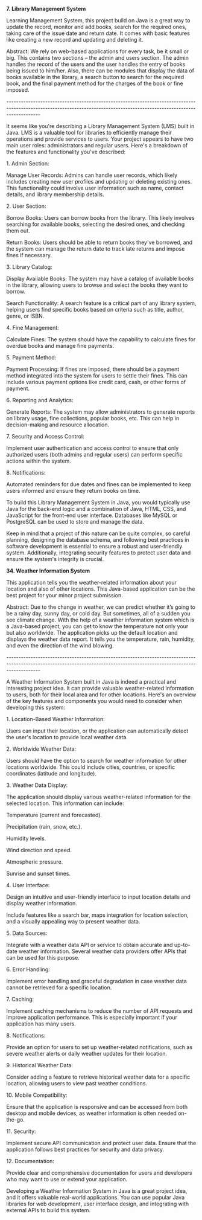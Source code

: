 ﻿**7. Library Management System** 

Learning Management System, this project build on Java is a great way to update the record, monitor and add books, search for the required ones, taking care of the issue date and return date. It comes with basic features like creating a new record and updating and deleting it. 

Abstract: We rely on web-based applications for every task, be it small or big. This contains two sections – the admin and users section. The admin handles the record of the users and the user handles the entry of books being issued to him/her. Also, there can be modules that display the data of books available in the library, a search button to search for the required book, and the final payment method for the charges of the book or fine imposed.

\--------------------------------------------------------------------------------------------------------------------------------------------------------------------------

It seems like you're describing a Library Management System (LMS) built in Java. LMS is a valuable tool for libraries to efficiently manage their operations and provide services to users. Your project appears to have two main user roles: administrators and regular users. Here's a breakdown of the features and functionality you've described:

1\. Admin Section:

Manage User Records: Admins can handle user records, which likely includes creating new user profiles and updating or deleting existing ones. This functionality could involve user information such as name, contact details, and library membership details.

2\. User Section:

Borrow Books: Users can borrow books from the library. This likely involves searching for available books, selecting the desired ones, and checking them out.

Return Books: Users should be able to return books they've borrowed, and the system can manage the return date to track late returns and impose fines if necessary.

3\. Library Catalog:

Display Available Books: The system may have a catalog of available books in the library, allowing users to browse and select the books they want to borrow.

Search Functionality: A search feature is a critical part of any library system, helping users find specific books based on criteria such as title, author, genre, or ISBN.

4\. Fine Management:

Calculate Fines: The system should have the capability to calculate fines for overdue books and manage fine payments.

5\. Payment Method:

Payment Processing: If fines are imposed, there should be a payment method integrated into the system for users to settle their fines. This can include various payment options like credit card, cash, or other forms of payment.

6\. Reporting and Analytics:

Generate Reports: The system may allow administrators to generate reports on library usage, fine collections, popular books, etc. This can help in decision-making and resource allocation.

7\. Security and Access Control:

Implement user authentication and access control to ensure that only authorized users (both admins and regular users) can perform specific actions within the system.

8\. Notifications:

Automated reminders for due dates and fines can be implemented to keep users informed and ensure they return books on time.

To build this Library Management System in Java, you would typically use Java for the back-end logic and a combination of Java, HTML, CSS, and JavaScript for the front-end user interface. Databases like MySQL or PostgreSQL can be used to store and manage the data.

Keep in mind that a project of this nature can be quite complex, so careful planning, designing the database schema, and following best practices in software development is essential to ensure a robust and user-friendly system. Additionally, integrating security features to protect user data and ensure the system's integrity is crucial.



**34. Weather Information System**

This application tells you the weather-related information about your location and also of other locations. This Java-based application can be the best project for your minor project submission.

Abstract: Due to the change in weather, we can predict whether it’s going to be a rainy day, sunny day, or cold day. But sometimes, all of a sudden you see climate change. With the help of a weather information system which is a Java-based project, you can get to know the temperature not only your but also worldwide. The application picks up the default location and displays the weather data report. It tells you the temperature, rain, humidity, and even the direction of the wind blowing. 

\--------------------------------------------------------------------------------------------------------------------------------------------------------------------------

A Weather Information System built in Java is indeed a practical and interesting project idea. It can provide valuable weather-related information to users, both for their local area and for other locations. Here's an overview of the key features and components you would need to consider when developing this system:

1\. Location-Based Weather Information:

Users can input their location, or the application can automatically detect the user's location to provide local weather data.

2\. Worldwide Weather Data:

Users should have the option to search for weather information for other locations worldwide. This could include cities, countries, or specific coordinates (latitude and longitude).

3\. Weather Data Display:

The application should display various weather-related information for the selected location. This information can include:

Temperature (current and forecasted).

Precipitation (rain, snow, etc.).

Humidity levels.

Wind direction and speed.

Atmospheric pressure.

Sunrise and sunset times.

4\. User Interface:

Design an intuitive and user-friendly interface to input location details and display weather information.

Include features like a search bar, maps integration for location selection, and a visually appealing way to present weather data.

5\. Data Sources:

Integrate with a weather data API or service to obtain accurate and up-to-date weather information. Several weather data providers offer APIs that can be used for this purpose.

6\. Error Handling:

Implement error handling and graceful degradation in case weather data cannot be retrieved for a specific location.

7\. Caching:

Implement caching mechanisms to reduce the number of API requests and improve application performance. This is especially important if your application has many users.

8\. Notifications:

Provide an option for users to set up weather-related notifications, such as severe weather alerts or daily weather updates for their location.

9\. Historical Weather Data:

Consider adding a feature to retrieve historical weather data for a specific location, allowing users to view past weather conditions.

10\. Mobile Compatibility:

Ensure that the application is responsive and can be accessed from both desktop and mobile devices, as weather information is often needed on-the-go.

11\. Security:

Implement secure API communication and protect user data. Ensure that the application follows best practices for security and data privacy.

12\. Documentation:

Provide clear and comprehensive documentation for users and developers who may want to use or extend your application.

Developing a Weather Information System in Java is a great project idea, and it offers valuable real-world applications. You can use popular Java libraries for web development, user interface design, and integrating with external APIs to build this system.
